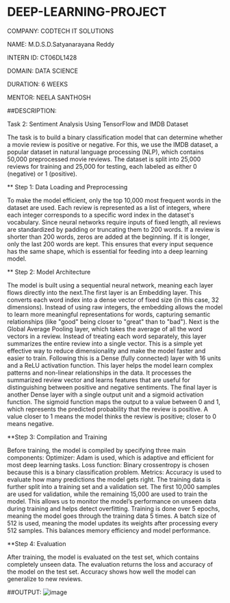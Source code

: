 # DEEP-LEARNING-PROJECT

COMPANY: CODTECH IT SOLUTIONS

NAME: M.D.S.D.Satyanarayana Reddy

INTERN ID: CT06DL1428

DOMAIN: DATA SCIENCE

DURATION: 6 WEEKS

MENTOR: NEELA SANTHOSH


##DESCRIPTION:

Task 2: Sentiment Analysis Using TensorFlow and IMDB Dataset

The task is to build a binary classification model that can determine whether a movie review is positive or negative. For this, we use the IMDB dataset, a popular dataset in natural language processing (NLP), which contains 50,000 preprocessed movie reviews. The dataset is split into 25,000 reviews for training and 25,000 for testing, each labeled as either 0 (negative) or 1 (positive).

** Step 1: Data Loading and Preprocessing

To make the model efficient, only the top 10,000 most frequent words in the dataset are used. Each review is represented as a list of integers, where each integer corresponds to a specific word index in the dataset's vocabulary.
Since neural networks require inputs of fixed length, all reviews are standardized by padding or truncating them to 200 words. If a review is shorter than 200 words, zeros are added at the beginning. If it is longer, only the last 200 words are kept. This ensures that every input sequence has the same shape, which is essential for feeding into a deep learning model.

** Step 2: Model Architecture

The model is built using a sequential neural network, meaning each layer flows directly into the next.The first layer is an Embedding layer. This converts each word index into a dense vector of fixed size (in this case, 32 dimensions). Instead of using raw integers, the embedding allows the model to learn more meaningful representations for words, capturing semantic relationships (like "good" being closer to "great" than to "bad").
Next is the Global Average Pooling layer, which takes the average of all the word vectors in a review. Instead of treating each word separately, this layer summarizes the entire review into a single vector. This is a simple yet effective way to reduce dimensionality and make the model faster and easier to train.
Following this is a Dense (fully connected) layer with 16 units and a ReLU activation function. This layer helps the model learn complex patterns and non-linear relationships in the data. It processes the summarized review vector and learns features that are useful for distinguishing between positive and negative sentiments.
The final layer is another Dense layer with a single output unit and a sigmoid activation function. The sigmoid function maps the output to a value between 0 and 1, which represents the predicted probability that the review is positive. A value closer to 1 means the model thinks the review is positive; closer to 0 means negative.

**Step 3: Compilation and Training

Before training, the model is compiled by specifying three main components:
Optimizer: Adam is used, which is adaptive and efficient for most deep learning tasks.
Loss function: Binary crossentropy is chosen because this is a binary classification problem.
Metrics: Accuracy is used to evaluate how many predictions the model gets right.
The training data is further split into a training set and a validation set. The first 10,000 samples are used for validation, while the remaining 15,000 are used to train the model. This allows us to monitor the model’s performance on unseen data during training and helps detect overfitting.
Training is done over 5 epochs, meaning the model goes through the training data 5 times. A batch size of 512 is used, meaning the model updates its weights after processing every 512 samples. This balances memory efficiency and model performance.

**Step 4: Evaluation

After training, the model is evaluated on the test set, which contains completely unseen data. The evaluation returns the loss and accuracy of the model on the test set. Accuracy shows how well the model can generalize to new reviews.


##OUTPUT:
![image](https://github.com/user-attachments/assets/065cb995-ae28-4e7a-8b69-def4c3073b57)


